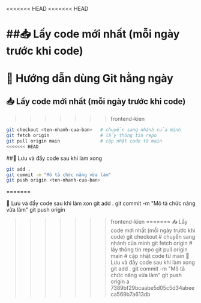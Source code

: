 <<<<<<< HEAD
<<<<<<< HEAD

##📥 Lấy code mới nhất (mỗi ngày trước khi code)
=======
# 🚀 Hướng dẫn dùng Git hằng ngày

## 📥 Lấy code mới nhất (mỗi ngày trước khi code)
>>>>>>> frontend-kien
```bash
git checkout <ten-nhanh-cua-ban>   # chuyển sang nhánh của mình
git fetch origin                   # lấy thông tin repo
git pull origin main               # cập nhật code từ main
<<<<<<< HEAD
```
##💾 Lưu và đẩy code sau khi làm xong
```bash
git add .
git commit -m "Mô tả chức năng vừa làm"
git push origin <ten-nhanh-cua-ban>
```
=======

💾 Lưu và đẩy code sau khi làm xon
git add .
git commit -m "Mô tả chức năng vừa làm"
git push origin <ten-nhanh-cua-ban>
>>>>>>> frontend-kien
=======
📥 Lấy code mới nhất (mỗi ngày trước khi code)
git checkout <ten-nhanh-cua-ban>   # chuyển sang nhánh của mình
git fetch origin                   # lấy thông tin repo
git pull origin main               # cập nhật code từ main
💾 Lưu và đẩy code sau khi làm xong
git add .
git commit -m "Mô tả chức năng vừa làm"
git push origin <ten-nhanh-cua-ban>
a
>>>>>>> 7389bf29bcaabe5d05c5d34abeeca569b7a613db
